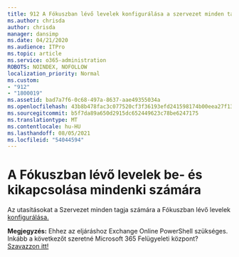 ```yaml
---
title: 912 A Fókuszban lévő levelek konfigurálása a szervezet minden tagja számára
ms.author: chrisda
author: chrisda
manager: dansimp
ms.date: 04/21/2020
ms.audience: ITPro
ms.topic: article
ms.service: o365-administration
ROBOTS: NOINDEX, NOFOLLOW
localization_priority: Normal
ms.custom:
- "912"
- "1800019"
ms.assetid: bad7a7f6-0c68-497a-8637-aae49355034a
ms.openlocfilehash: 43b8b478fac3c077520cf3f36193efd241598174b00eea27f13861de1a140954
ms.sourcegitcommit: b5f7da89a650d2915dc652449623c78be6247175
ms.translationtype: MT
ms.contentlocale: hu-HU
ms.lasthandoff: 08/05/2021
ms.locfileid: "54044594"
---
```

# <a name="turn-focused-inbox-on-or-off-for-everyone"></a>A Fókuszban lévő levelek be- és kikapcsolása mindenki számára

Az utasításokat a Szervezet minden tagja számára a Fókuszban lévő levelek [konfigurálása.](https://docs.microsoft.com/microsoft-365/admin/setup/configure-focused-inbox)

**Megjegyzés:** Ehhez az eljáráshoz Exchange Online PowerShell szükséges. Inkább a következőt szeretné Microsoft 365 Felügyeleti központ? [Szavazzon itt!](https://go.microsoft.com/fwlink/p/?linkid=862489)
